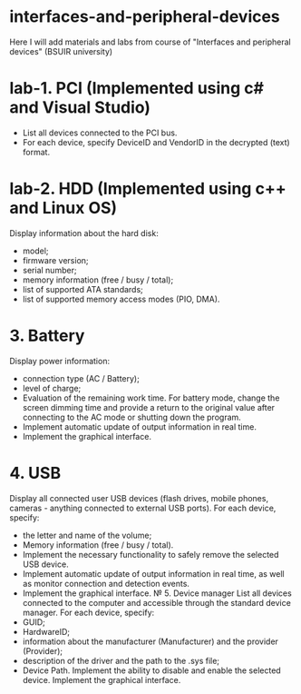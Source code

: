 # interfaces-and-peripheral-devices
Here I will add materials and labs from course of "Interfaces and peripheral devices" (BSUIR university)

# lab-1. PCI (Implemented using c# and Visual Studio)
- List all devices connected to the PCI bus.
- For each device, specify DeviceID and VendorID in the decrypted (text) format.
# lab-2. HDD (Implemented using c++ and Linux OS)
Display information about the hard disk:
- model;
- firmware version;
- serial number;
- memory information (free / busy / total);
- list of supported ATA standards;
- list of supported memory access modes (PIO, DMA).
# 3. Battery
Display power information:
- connection type (AC / Battery);
- level of charge;
- Evaluation of the remaining work time.
For battery mode, change the screen dimming time and provide a return to the original value after connecting to the AC mode or shutting down the program.
- Implement automatic update of output information in real time.
- Implement the graphical interface.
# 4. USB
Display all connected user USB devices (flash drives, mobile phones, cameras - anything connected to external USB ports). For each device, specify:
- the letter and name of the volume;
- Memory information (free / busy / total).
- Implement the necessary functionality to safely remove the selected USB device.
- Implement automatic update of output information in real time, as well as monitor connection and detection events.
- Implement the graphical interface.
№ 5. Device manager
List all devices connected to the computer and accessible through the standard device manager. For each device, specify:
- GUID;
- HardwareID;
- information about the manufacturer (Manufacturer) and the provider (Provider);
- description of the driver and the path to the .sys file;
- Device Path.
Implement the ability to disable and enable the selected device.
Implement the graphical interface.
